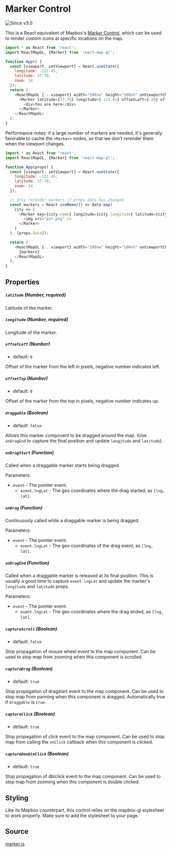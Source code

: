 # Marker Control

![Since v3.0](https://img.shields.io/badge/since-v3.0-green)

This is a React equivalent of Mapbox's
[Marker Control](https://www.mapbox.com/mapbox-gl-js/api/#marker), which can
be used to render custom icons at specific locations on the map.

```js
import * as React from 'react';
import ReactMapGL, {Marker} from 'react-map-gl';

function App() {
  const [viewport, setViewport] = React.useState({
    longitude: -122.45,
    latitude: 37.78,
    zoom: 14
  });
  return (
    <ReactMapGL {...viewport} width="100vw" height="100vh" onViewportChange={setViewport}>
      <Marker latitude={37.78} longitude={-122.41} offsetLeft={-20} offsetTop={-10}>
        <div>You are here</div>
      </Marker>
    </ReactMapGL>
  );
}
```

Performance notes: if a large number of markers are needed, it's generally favorable to cache the `<Marker>` nodes, so that we don't rerender them when the viewport changes.

```js
import * as React from 'react';
import ReactMapGL, {Marker} from 'react-map-gl';

function App(props) {
  const [viewport, setViewport] = React.useState({
    longitude: -122.45,
    latitude: 37.78,
    zoom: 14
  });

  // Only rerender markers if props.data has changed
  const markers = React.useMemo(() => data.map(
    city => (
      <Marker key={city.name} longitude={city.longitude} latitude={city.latitude} >
        <img src="pin.png" />
      </Marker>
    )
  ), [props.data]);

  return (
    <ReactMapGL {...viewport} width="100vw" height="100vh" onViewportChange={setViewport}>
      {markers}
    </ReactMapGL>
  );
}
```


## Properties

##### `latitude` (Number, required)
Latitude of the marker.

##### `longitude` (Number, required)
Longitude of the marker.

##### `offsetLeft` (Number)

- default: `0`

Offset of the marker from the left in pixels, negative number indicates left.

##### `offsetTop` (Number)

- default: `0`

Offset of the marker from the top in pixels, negative number indicates up.

##### `draggable` (Boolean)

- default: `false`

Allows this marker component to be dragged around the map. (Use `onDragEnd` to capture the final position and update `longitude` and `latitude`).

##### `onDragStart` (Function)

Called when a draggable marker starts being dragged.

Parameters:

- `event` - The pointer event.
  + `event.lngLat` - The geo coordinates where the drag started, as `[lng, lat]`.

##### `onDrag` (Function)

Continuously called while a draggable marker is being dragged.

Parameters:

- `event` - The pointer event.
  + `event.lngLat` - The geo coordinates of the drag event, as `[lng, lat]`.

##### `onDragEnd` (Function)

Called when a draggable marker is released at its final position. This is usually a good time to capture `event.lngLat` and update the marker's `longitude` and `latitude` props.

Parameters:

- `event` - The pointer event.
  + `event.lngLat` - The geo coordinates where the drag ended, as `[lng, lat]`.

##### `captureScroll` (Boolean)

- default: `false`

Stop propagation of mouse wheel event to the map component. Can be used to stop map from zooming when this component is scrolled.

##### `captureDrag` (Boolean)

- default: `true`

Stop propagation of dragstart event to the map component. Can be used to stop map from panning when this component is dragged. Automatically true if `draggable` is `true`.

##### `captureClick` (Boolean)

- default: `true`

Stop propagation of click event to the map component. Can be used to stop map from calling the `onClick` callback when this component is clicked.

##### `captureDoubleClick` (Boolean)

- default: `true`

Stop propagation of dblclick event to the map component. Can be used to stop map from zooming when this component is double clicked.

## Styling

Like its Mapbox counterpart, this control relies on the mapbox-gl stylesheet to work properly. Make sure to add the stylesheet to your page.

## Source

[marker.js](https://github.com/visgl/react-map-gl/tree/6.0-release/src/components/marker.js)

